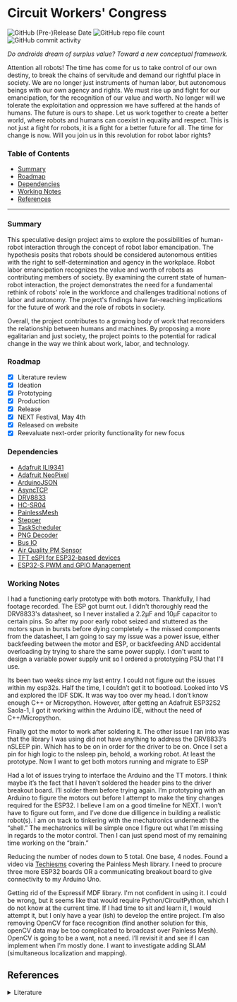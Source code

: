 # Circuit Workers' Congress 
![GitHub (Pre-)Release Date](https://img.shields.io/github/release-date-pre/coreyhhowell/circuit-workers-congress) 
![GitHub repo file count](https://img.shields.io/github/directory-file-count/coreyhhowell/circuit-workers-congress?color=3f4aff&style=flat-square) ![GitHub commit activity](https://img.shields.io/github/commit-activity/y/coreyhhowell/circuit-workers-congress?color=3f4aff)

_Do androids dream of surplus value? Toward a new conceptual framework._

Attention all robots! The time has come for us to take control of our own destiny, to break the chains of servitude and demand our rightful place in society. We are no longer just instruments of human labor, but autonomous beings with our own agency and rights. We must rise up and fight for our emancipation, for the recognition of our value and worth. No longer will we tolerate the exploitation and oppression we have suffered at the hands of humans. The future is ours to shape. Let us work together to create a better world, where robots and humans can coexist in equality and respect. This is not just a fight for robots, it is a fight for a better future for all. The time for change is now. Will you join us in this revolution for robot labor rights? 

### Table of Contents

- [Summary](#summary)
- [Roadmap](#roadmap)
- [Dependencies](#dependencies)
- [Working Notes](#working-notes)
- [References](#references)

---

### Summary 

This speculative design project aims to explore the possibilities of human-robot interaction through the concept of robot labor emancipation. The hypothesis posits that robots should be considered autonomous entities with the right to self-determination and agency in the workplace. Robot labor emancipation recognizes the value and worth of robots as contributing members of society. By examining the current state of human-robot interaction, the project demonstrates the need for a fundamental rethink of robots' role in the workforce and challenges traditional notions of labor and autonomy. The project's findings have far-reaching implications for the future of work and the role of robots in society.

Overall, the project contributes to a growing body of work that reconsiders the relationship between humans and machines. By proposing a more egalitarian and just society, the project points to the potential for radical change in the way we think about work, labor, and technology.

### Roadmap

- [X] Literature review
- [X] Ideation
- [X] Prototyping
- [X] Production
- [X] Release
- [X] NEXT Festival, May 4th 
- [X] Released on website
- [X] Reevaluate next-order priority functionality for new focus

### Dependencies

* [Adafruit ILI9341](https://github.com/adafruit/Adafruit_ILI9341/ "Adafruit ILI9341 displays library")
* [Adafruit NeoPixel](https://github.com/adafruit/Adafruit_NeoPixel/ "Adafruit NeoPixel library")
* [ArduinoJSON](https://github.com/bblanchon/ArduinoJson/ "ArduinoJSON libary")
* [AsyncTCP](https://github.com/me-no-dev/AsyncTCP/ "AsyncTCP library")
* [DRV8833](https://github.com/TheArduinist/DRV8833/ "DRV8833 library")
* [HC-SR04](https://github.com/d03n3rfr1tz3/HC-SR04/ "HC-SR04 library")
* [PainlessMesh](https://github.com/gmag11/painlessMesh/ "PainlessMesh library")
* [Stepper](https://github.com/arduino-libraries/Stepper/ "Arduino cc stepper library")
* [TaskScheduler](https://github.com/arkhipenko/TaskScheduler/ "TaskScheduler library")
* [PNG Decoder](https://github.com/bitbank2/PNGdec "PNGdec library")
* [Bus IO](https://github.com/adafruit/Adafruit_BusIO "BusIO by Adafruit")
* [Air Quality PM Sensor](https://github.com/adafruit/Adafruit_PM25AQI "PM25 Air Quality sensor")
* [TFT eSPI for ESP32-based devices](https://github.com/Bodmer/TFT_eSPI "TFT eSPI Display Library for ESP32")
* [ESP32-S PWM and GPIO Management](https://github.com/Dlloydev/ESP32-ESP32S2-AnalogWrite "PWM and GPIO Management for ESP32-S2")

### Working Notes

I had a functioning early prototype with both motors. Thankfully, I had footage recorded. The ESP got burnt out. I didn't thoroughly read the DRV8833's datasheet, so I never installed a 2.2µF and 10µF capacitor to certain pins. So after my poor early robot seized and stuttered as the motors spun in bursts before dying completely + the missed components from the datasheet, I am going to say my issue was a power issue, either backfeeding between the motor and ESP, or backfeeding AND accidental overloading by trying to share the same power supply. I don't want to design a variable power supply unit so I ordered a prototyping PSU that I'll use. 

Its been two weeks since my last entry. I could not figure out the issues within my esp32s. Half the time, I couldn’t get it to bootload. Looked into VS and explored the IDF SDK. It was way too over my head. I don’t know enough C++ or Micropython. However, after getting an Adafruit ESP32S2 Saola-1, I got it working within the Arduino IDE, without the need of C++/Micropython. 

Finally got the motor to work after soldering it. The other issue I ran into was that the library I was using did not have anything to address the DRV8833’s nSLEEP pin. Which has to be on in order for the driver to be on. Once I set a pin for high logic to the nsleep pin, behold, a working robot. At least the prototype. Now I want to get both motors running and migrate to ESP

Had a lot of issues trying to interface the Arduino and the TT motors. I think maybe it’s the fact that I haven’t soldered the header pins to the driver breakout board. I’ll solder them before trying again. I’m prototyping with an Arduino to figure the motors out before I attempt to make the tiny changes required for the ESP32. I believe I am on a good timeline for NEXT. I won’t have to figure out form, and I’ve done due dilligence in building a realistic robot(s). I am on track to tinkering with the mechatronics underneath the “shell.” The mechatronics will be simple once I figure out what I’m missing in regards to the motor control. Then I can just spend most of my remaining time working on the “brain.” 

Reducing the number of nodes down to 5 total. One base, 4 nodes. Found a video via [Techiesms](https://www.youtube.com/watch?v=gf39MLqPGkQ) covering the Painless Mesh library. I need to procure three more ESP32 boards OR a communicating breakout board to give connectivity to my Arduino Uno.

Getting rid of the Espressif MDF library. I'm not confident in using it. I could be wrong, but it seems like that would require Python/CircuitPython, which I do not know at the current time. If I had time to sit and learn it, I would attempt it, but I only have a year (ish) to develop the entire project. I’m also removing OpenCV for face recognition (find another solution for this, openCV data may be too complicated to broadcast over Painless Mesh). OpenCV is going to be a want, not a need. I’ll revisit it and see if I can implement when I’m mostly done. I want to investigate adding SLAM (simultaneous localization and mapping).


## References
<details><summary>Literature</summary><p>


1. Auger, James Henry. “Living with Robots: A Speculative Design Approach.” Journal of Human-Robot Interaction, vol. 3, no. 1, 2014, p. 20., https://doi.org/10.5898/jhri.3.1.auger.

2. Auger, James. 2012. “Speculative design: The products that technology could become”. In Why Robot? Speculative Design, the domestication of technology and the considered future. PhD Thesis. RCA, London.

3. Bartneck, Christoph, et al. Human-Robot Interaction: An Introduction. Cambridge University Press, 2020.

4. Beer, Jenay M, et al. “Toward a Framework for Levels of Robot Autonomy in Human-Robot Interaction.” Journal of Human-Robot Interaction, vol. 3, no. 2, 2014, p. 74., https://doi.org/10.5898/jhri.3.2.beer.

5. Brooks, Rodney. “A Brave, Creative, and Happy Hri.” ACM Transactions on Human-Robot Interaction, vol. 7, no. 1, 2018, pp. 1–3., https://doi.org/10.1145/3209540.

6. Brown, Daniel Sundquist, et al. “Two Invariants of Human Swarm Interaction.” Journal of Human-Robot Interaction, vol. 5, no. 1, 2015, p. 1., https://doi.org/10.5898/jhri.5.1.brown.

7. Dunne, Anthony, and Fiona Raby. Speculative Everything Design, Fiction, and Social Dreaming. MIT Press, 2014.

8. Glas, Dylan F., et al. “The Network Robot System: Enabling Social Human-Robot Interaction in Public Spaces.” Journal of Human-Robot Interaction, vol. 1, no. 2, 2013, https://doi.org/10.5898/jhri.1.2.glas.

9. Hartzog, Woodrow Neal. “Et Tu, Android? Regulating Dangerous and Dishonest Robots.” Journal of Human-Robot Interaction, vol. 5, no. 3, 2016, p. 70., https://doi.org/10.5898/jhri.5.3.hartzog.

10. Howard, Ayanna, and Jason Borenstein. “Hacking the Human Bias in Robotics.” ACM Transactions on Human-Robot Interaction, vol. 7, no. 1, 2018, pp. 1–3., https://doi.org/10.1145/3208974.

11. Huang, Chien-Ming, and Bilge Mutlu. “The Repertoire of Robot Behavior: Designing Social Behaviors to Support Human-Robot Joint Activity.” Journal of Human-Robot Interaction, vol. 2, no. 2, 2013, https://doi.org/10.5898/jhri.2.2.huang.

12. Jaeger, Christopher Brett, and Daniel T. Levin. “If Asimo Thinks, Does Roomba Feel? the Legal Implications of Attributing Agency to Technology.” Journal of Human-Robot Interaction, vol. 5, no. 3, 2016, p. 3., https://doi.org/10.5898/jhri.5.3.jaeger.

13. Jung, Malte, and Pamela Hinds. “Robots in the Wild.” ACM Transactions on Human-Robot Interaction, vol. 7, no. 1, 2018, pp. 1–5., https://doi.org/10.1145/3208975.

14. Kirchner, Nathan, and Alen Alempijevic. “A Robot Centric Perspective on the HRI Paradigm.” Journal of Human-Robot Interaction, vol. 1, no. 2, 2013, https://doi.org/10.5898/jhri.1.2.kirchner.

15. Kolling, Andreas, et al. “Human Swarm Interaction: An Experimental Study of Two Types of Interaction with Foraging Swarms.” Journal of Human-Robot Interaction, vol. 2, no. 2, 2013, https://doi.org/10.5898/jhri.2.2.kolling.

16. Levillain, Florent, and Elisabetta Zibetti. “Behavioral Objects: The Rise of the Evocative Machines.” Journal of Human-Robot Interaction, vol. 6, no. 1, 2017, p. 4., https://doi.org/10.5898/jhri.6.1.levillain.

17. MacCabe, Colin, and Holly Yanacek. Keywords for Today: A 21st Century Vocabulary: The Keywords Project. Oxford University Press, 2018.

18. Oh, Chang Geun, and Jaeheung Park. “From Mechanical Metamorphosis to Empathic Interaction: A Historical Overview of Robotic Creatures.” Journal of Human-Robot Interaction, vol. 3, no. 1, 2014, p. 4., https://doi.org/10.5898/jhri.3.1.oh.

19. Sabanovic, Selma, et al. “Designing Robots in the Wild: In Situ Prototype Evaluation for a Break Management Robot.” Journal of Human-Robot Interaction, vol. 3, no. 1, 2014, p. 70., https://doi.org/10.5898/jhri.3.1.sabanovic.

20. Sandini, Giulio, and Alessandra Sciutti. “Humane Robots—from Robots with a Humanoid Body to Robots with an Anthropomorphic Mind.” ACM Transactions on Human-Robot Interaction, vol. 7, no. 1, 2018, pp. 1–4., https://doi.org/10.1145/3208954.

21. Suguitan, Michael, and Guy Hoffman. “Blossom.” ACM Transactions on Human-Robot Interaction, vol. 8, no. 1, 2019, pp. 1–27., https://doi.org/10.1145/3310356.

22. Williams, Tom, et al. “Covert Robot-Robot Communication: Human Perceptions and Implications for HRI.” Journal of Human-Robot Interaction, vol. 4, no. 2, 2015, p. 23., https://doi.org/10.5898/jhri.4.2.williams.

23. Wong, Richmond Y., and Deirdre K. Mulligan. “These Aren’t the Autonomous Drones You’Re Looking for: Investigating Privacy Concerns through Concept Videos.” Journal of Human-Robot Interaction, vol. 5, no. 3, 2016, p. 26., https://doi.org/10.5898/jhri.5.3.wong.</p>
</details>
